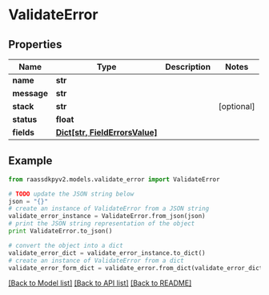 # ValidateError


## Properties
Name | Type | Description | Notes
------------ | ------------- | ------------- | -------------
**name** | **str** |  | 
**message** | **str** |  | 
**stack** | **str** |  | [optional] 
**status** | **float** |  | 
**fields** | [**Dict[str, FieldErrorsValue]**](FieldErrorsValue.md) |  | 

## Example

```python
from raassdkpyv2.models.validate_error import ValidateError

# TODO update the JSON string below
json = "{}"
# create an instance of ValidateError from a JSON string
validate_error_instance = ValidateError.from_json(json)
# print the JSON string representation of the object
print ValidateError.to_json()

# convert the object into a dict
validate_error_dict = validate_error_instance.to_dict()
# create an instance of ValidateError from a dict
validate_error_form_dict = validate_error.from_dict(validate_error_dict)
```
[[Back to Model list]](../README.md#documentation-for-models) [[Back to API list]](../README.md#documentation-for-api-endpoints) [[Back to README]](../README.md)


